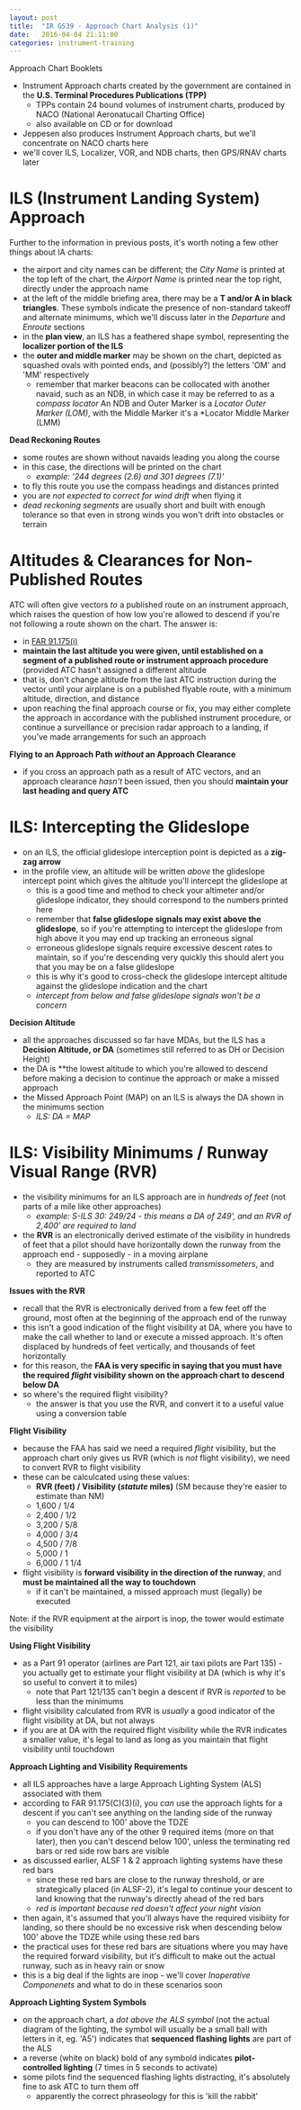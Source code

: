 ```yaml
---
layout: post
title:  "IR GS39 - Approach Chart Analysis (1)"
date:   2016-04-04 21:11:00
categories: instrument-training
---
```


Approach Chart Booklets

 - Instrument Approach charts created by the government are contained in the **U.S. Terminal Procedures Publications (TPP)**
   - TPPs contain 24 bound volumes of instrument charts, produced by NACO (National Aeronatucail Charting Office)
   - also available on CD or for download
 - Jeppesen also produces Instrument Approach charts, but we'll concentrate on NACO charts here
 - we'll cover ILS, Localizer, VOR, and NDB charts, then GPS/RNAV charts later

# ILS (Instrument Landing System) Approach

Further to the information in previous posts, it's worth noting a few other things about IA charts:

 - the airport and city names can be different; the *City Name* is printed at the top left of the chart, the *Airport Name* is printed near the top right, directly under the approach name
 - at the left of the middle briefing area, there may be a **T and/or A in black triangles**. These symbols indicate the presence of non-standard takeoff and alternate minimums, which we'll discuss later in the *Departure* and *Enroute* sections
 - in the **plan view**, an ILS has a feathered shape symbol, representing the **localizer portion of the ILS**
 - the **outer and middle marker** may be shown on the chart, depicted as squashed ovals with pointed ends, and (possibly?) the letters 'OM' and 'MM' respectively
   - remember that marker beacons can be collocated with another navaid, such as an NDB, in which case it may be referred to as a *compass locator*  An NDB and Outer Marker is a *Locator Outer Marker (LOM)*, with the Middle Marker it's a *Locator Middle Marker (LMM)

**Dead Reckoning Routes**

 - some routes are shown without navaids leading you along the course
 - in this case, the directions will be printed on the chart
   - *example: '244 degrees (2.6) and 301 degrees (7.1)'*
 - to fly this route you use the compass headings and distances printed
 - you are *not expected to correct for wind drift* when flying it
 - *dead reckoning segments* are usually short and built with enough tolerance so that even in strong winds you won't drift into obstacles or terrain

# Altitudes & Clearances for Non-Published Routes

ATC will often give vectors *to* a published route on an instrument approach, which raises the question of how low you're allowed to descend if you're not following a route shown on the chart. The answer is:

 - in [FAR 91.175(i)][far-91-175-i]
 - **maintain the last altitude you were given, until established on a segment of a published route or instrument approach procedure** (provided ATC hasn't assigned a different altitude
 - that is, don't change altitude from the last ATC instruction during the vector until your airplane is on a published flyable route, with a minimum altitude, direction, and distance
 - upon reaching the final approach course or fix, you may either complete the approach in accordance with the published instrument procedure, or continue a surveillance or precision radar approach to a landing, if you've made arrangements for such an approach

**Flying to an Approach Path *without* an Approach Clearance**

 - if you cross an approach path as a result of ATC vectors, and an approach clearance *hasn't* been issued, then you should **maintain your last heading and query ATC**

# ILS: Intercepting the Glideslope

 - on an ILS, the official glideslope interception point is depicted as a **zig-zag arrow**
 - in the profile view, an altitude will be written *above* the glideslope intercept point which gives the altitude you'll intercept the glideslope at
   - this is a good time and method to check your altimeter and/or glideslope indicator, they should correspond to the numbers printed here
   - remember that **false glideslope signals may exist above the glideslope**, so if you're attempting to intercept the glideslope from high above it you may end up tracking an erroneous signal
   - erroneous glideslope signals require excessive descent rates to maintain, so if you're descending very quickly this should alert you that you may be on a false glideslope
   - this is why it's good to cross-check the glideslope intercept altitude against the glideslope indication and the chart
   - *intercept from below and false glideslope signals won't be a concern*

**Decision Altitude**

 - all the approaches discussed so far have MDAs, but the ILS has a **Decision Altitude, or DA** (sometimes still referred to as DH or Decision Height)
 - the DA is **the lowest altitude to which you're allowed to descend before making a decision to continue the approach or make a missed approach
 - the Missed Approach Point (MAP) on an ILS is always the DA shown in the minimums section
   - *ILS: DA = MAP*

# ILS: Visibility Minimums / Runway Visual Range (RVR)

 - the visibility minimums for an ILS approach are in *hundreds of feet* (not parts of a mile like other approaches)
   - *example: S-ILS 30: 249/24 - this means a DA of 249', and an RVR of 2,400' are required to land*
 - the **RVR** is an electronically derived estimate of the visibility in hundreds of feet that a pilot should have horizontally down the runway from the approach end - supposedly - in a moving airplane
   - they are measured by instruments called *transmissometers*, and reported to ATC

**Issues with the RVR**

 - recall that the RVR is electronically derived from a few feet off the ground, most often at the beginning of the approach end of the runway
 - this isn't a good indication of the flight visibility at DA, where you have to make the call whether to land or execute a missed approach. It's often displaced by hundreds of feet vertically, and thousands of feet horizontally
 - for this reason, the **FAA is very specific in saying that you must have the required *flight* visibility shown on the approach chart to descend below DA**
 - so where's the required flight visibility?
   - the answer is that you use the RVR, and convert it to a useful value using a conversion table

**Flight Visibility**

 - because the FAA has said we need a required *flight* visibility, but the approach chart only gives us RVR (which is *not* flight visibility), we need to convert RVR to flight visibility
 - these can be calculcated using these values:
   - **RVR (feet) / Visibility (*statute* miles)** (SM because they're easier to estimate than NM)
   - 1,600 / 1/4
   - 2,400 / 1/2
   - 3,200 / 5/8
   - 4,000 / 3/4
   - 4,500 / 7/8
   - 5,000 / 1
   - 6,000 / 1 1/4
 - flight visibility is **forward visibility in the direction of the runway**, and **must be maintained all the way to touchdown**
   - if it can't be maintained, a missed approach must (legally) be executed

Note: if the RVR equipment at the airport is inop, the tower would estimate the visibility

**Using Flight Visibility**

 - as a Part 91 operator (airlines are Part 121, air taxi pilots are Part 135) - you actually get to estimate your flight visibility at DA (which is why it's so useful to convert it to miles)
   - note that Part 121/135 can't begin a descent if RVR is *reported* to be less than the minimums
 - flight visibility calculated from RVR is *usually* a good indicator of the flight visibility at DA, but not always
 - if you are at DA with the required flight visibility while the RVR indicates a smaller value, it's legal to land as long as you maintain that flight visibility until touchdown

**Approach Lighting and Visibility Requirements**

 - all ILS approaches have a large Approach Lighting System (ALS) associated with them
 - according to FAR 91.175(C)(3)(i), you *can* use the approach lights for a descent if you can't see anything on the landing side of the runway
   - you can descend to 100' above the TDZE
   - if you don't have any of the other 9 required items (more on that later), then you can't descend below 100', unless the terminating red bars or red side row bars are visible
 - as discussed earlier, ALSF 1 & 2 approach lighting systems have these red bars
   - since these red bars are close to the runway threshold, or are strategically placed (in ALSF-2), it's legal to continue your descent to land knowing that the runway's directly ahead of the red bars
   - *red is important because red doesn't affect your night vision*
 - then again, it's assumed that you'll always have the required visibiity for landing, so there should be no excessive risk when descending below 100' above the TDZE while using these red bars
 - the practical uses for these red bars are situations where you may have the required forward visibility, but it's difficult to make out the actual runway, such as in heavy rain or snow
 - this is a big deal if the lights are inop - we'll cover *Inoperative Componenets* and what to do in these scenarios soon

**Approach Lighting System Symbols**

 - on the approach chart, a *dot above the ALS symbol* (not the actual diagram of the lighting, the symbol will usually be a small ball with letters in it, eg. 'A5') indicates that **sequenced flashing lights** are part of the ALS
 - a reverse (white on black) bold of any symbold indicates **pilot-controlled lighting** (7 times in 5 seconds to activate)
 - some pilots find the sequenced flashing lights distracting, it's absolutely fine to ask ATC to turn them off
   - apparently the correct phraseology for this is 'kill the rabbit'

[far-91-175-i]: http://rgl.faa.gov/Regulatory_and_Guidance_Library%5CrgFAR.nsf/0/66AFE97435E47B3A86256E1A00518D27?OpenDocument
